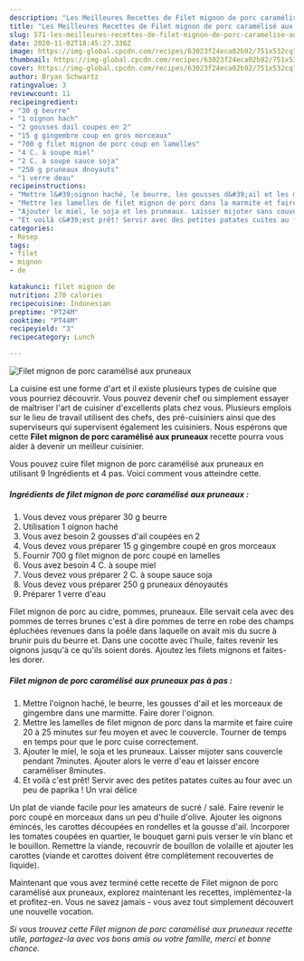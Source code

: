 ```yaml
---
description: "Les Meilleures Recettes de Filet mignon de porc caramélisé aux pruneaux"
title: "Les Meilleures Recettes de Filet mignon de porc caramélisé aux pruneaux"
slug: 571-les-meilleures-recettes-de-filet-mignon-de-porc-caramelise-aux-pruneaux
date: 2020-11-02T18:45:27.336Z
image: https://img-global.cpcdn.com/recipes/63023f24eca02b92/751x532cq70/filet-mignon-de-porc-caramelise-aux-pruneaux-photo-principale-de-la-recette.jpg
thumbnail: https://img-global.cpcdn.com/recipes/63023f24eca02b92/751x532cq70/filet-mignon-de-porc-caramelise-aux-pruneaux-photo-principale-de-la-recette.jpg
cover: https://img-global.cpcdn.com/recipes/63023f24eca02b92/751x532cq70/filet-mignon-de-porc-caramelise-aux-pruneaux-photo-principale-de-la-recette.jpg
author: Bryan Schwartz
ratingvalue: 3
reviewcount: 11
recipeingredient:
- "30 g beurre"
- "1 oignon hach"
- "2 gousses dail coupes en 2"
- "15 g gingembre coup en gros morceaux"
- "700 g filet mignon de porc coup en lamelles"
- "4 C. à soupe miel"
- "2 C. à soupe sauce soja"
- "250 g pruneaux dnoyauts"
- "1 verre deau"
recipeinstructions:
- "Mettre l&#39;oignon haché, le beurre, les gousses d&#39;ail et les morceaux de gingembre dans une marmitte. Faire dorer l&#39;oignon."
- "Mettre les lamelles de filet mignon de porc dans la marmite et faire cuire 20 à 25 minutes sur feu moyen et avec le couvercle. Tourner de temps en temps pour que le porc cuise correctement."
- "Ajouter le miel, le soja et les pruneaux. Laisser mijoter sans couvercle pendant 7minutes. Ajouter alors le verre d&#39;eau et laisser encore caraméliser 8minutes."
- "Et voilà c&#39;est prêt! Servir avec des petites patates cuites au four avec un peu de paprika ! Un vrai délice"
categories:
- Resep
tags:
- filet
- mignon
- de

katakunci: filet mignon de 
nutrition: 270 calories
recipecuisine: Indonesian
preptime: "PT24M"
cooktime: "PT44M"
recipeyield: "3"
recipecategory: Lunch

---
```



![Filet mignon de porc caramélisé aux pruneaux](https://img-global.cpcdn.com/recipes/63023f24eca02b92/751x532cq70/filet-mignon-de-porc-caramelise-aux-pruneaux-photo-principale-de-la-recette.jpg)

La cuisine est une forme d'art et il existe plusieurs types de cuisine que vous pourriez découvrir. Vous pouvez devenir chef ou simplement essayer de maîtriser l'art de cuisiner d'excellents plats chez vous. Plusieurs emplois sur le lieu de travail utilisent des chefs, des pré-cuisiniers ainsi que des superviseurs qui supervisent également les cuisiniers. Nous espérons que cette <strong> Filet mignon de porc caramélisé aux pruneaux </strong> recette pourra vous aider à devenir un meilleur cuisinier.

<!--inarticleads1-->

Vous pouvez cuire filet mignon de porc caramélisé aux pruneaux en utilisant 9 Ingrédients et 4 pas. Voici comment vous atteindre cette.

##### Ingrédients de filet mignon de porc caramélisé aux pruneaux :

1. Vous devez vous préparer 30 g beurre
1. Utilisation 1 oignon haché
1. Vous avez besoin 2 gousses d&#39;ail coupées en 2
1. Vous devez vous préparer 15 g gingembre coupé en gros morceaux
1. Fournir 700 g filet mignon de porc coupé en lamelles
1. Vous avez besoin 4 C. à soupe miel
1. Vous devez vous préparer 2 C. à soupe sauce soja
1. Vous devez vous préparer 250 g pruneaux dénoyautés
1. Préparer 1 verre d&#39;eau


Filet mignon de porc au cidre, pommes, pruneaux. Elle servait cela avec des pommes de terres brunes c&#39;est à dire pommes de terre en robe des champs épluchées revenues dans la poêle dans laquelle on avait mis du sucre à brunir puis du beurre et. Dans une cocotte avec l&#39;huile, faites revenir les oignons jusqu&#39;à ce qu&#39;ils soient dorés. Ajoutez les filets mignons et faites-les dorer. 

<!--inarticleads2-->

##### Filet mignon de porc caramélisé aux pruneaux pas à pas :

1. Mettre l&#39;oignon haché, le beurre, les gousses d&#39;ail et les morceaux de gingembre dans une marmitte. Faire dorer l&#39;oignon.
1. Mettre les lamelles de filet mignon de porc dans la marmite et faire cuire 20 à 25 minutes sur feu moyen et avec le couvercle. Tourner de temps en temps pour que le porc cuise correctement.
1. Ajouter le miel, le soja et les pruneaux. Laisser mijoter sans couvercle pendant 7minutes. Ajouter alors le verre d&#39;eau et laisser encore caraméliser 8minutes.
1. Et voilà c&#39;est prêt! Servir avec des petites patates cuites au four avec un peu de paprika ! Un vrai délice


Un plat de viande facile pour les amateurs de sucré / salé. Faire revenir le porc coupé en morceaux dans un peu d&#39;huile d&#39;olive. Ajouter les oignons émincés, les carottes découpées en rondelles et la gousse d&#39;ail. Incorporer les tomates coupées en quartier, le bouquet garni puis verser le vin blanc et le bouillon. Remettre la viande, recouvrir de bouillon de volaille et ajouter les carottes (viande et carottes doivent être complètement recouvertes de liquide). 

<!--inarticleads1-->

<p>
Maintenant que vous avez terminé cette recette de Filet mignon de porc caramélisé aux pruneaux, explorez maintenant les recettes, implémentez-la et profitez-en. Vous ne savez jamais - vous avez tout simplement découvert une nouvelle vocation.
</p>

<p>
<i>Si vous trouvez cette Filet mignon de porc caramélisé aux pruneaux recette utile, partagez-la avec vos bons amis ou votre famille, merci et bonne chance.</i>
</p>
